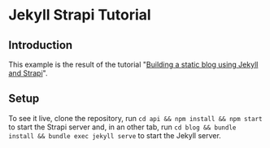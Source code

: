 # Jekyll Strapi Tutorial

## Introduction

This example is the result of the tutorial "[Building a static blog using Jekyll and Strapi](https://blog.strapi.io/building-a-static-website-using-jekyll-and-strapi)".

## Setup

To see it live, clone the repository, run `cd api && npm install && npm start` to start the Strapi server and, in an other tab, run `cd blog && bundle install && bundle exec jekyll serve` to start the Jekyll server.

